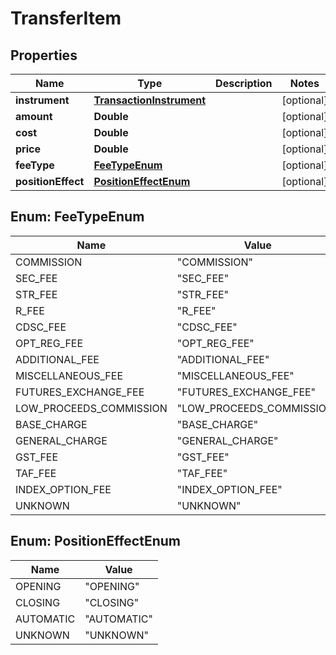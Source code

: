 # TransferItem

## Properties
Name | Type | Description | Notes
------------ | ------------- | ------------- | -------------
**instrument** | [**TransactionInstrument**](TransactionInstrument.md) |  |  [optional]
**amount** | **Double** |  |  [optional]
**cost** | **Double** |  |  [optional]
**price** | **Double** |  |  [optional]
**feeType** | [**FeeTypeEnum**](#FeeTypeEnum) |  |  [optional]
**positionEffect** | [**PositionEffectEnum**](#PositionEffectEnum) |  |  [optional]

<a name="FeeTypeEnum"></a>
## Enum: FeeTypeEnum
Name | Value
---- | -----
COMMISSION | &quot;COMMISSION&quot;
SEC_FEE | &quot;SEC_FEE&quot;
STR_FEE | &quot;STR_FEE&quot;
R_FEE | &quot;R_FEE&quot;
CDSC_FEE | &quot;CDSC_FEE&quot;
OPT_REG_FEE | &quot;OPT_REG_FEE&quot;
ADDITIONAL_FEE | &quot;ADDITIONAL_FEE&quot;
MISCELLANEOUS_FEE | &quot;MISCELLANEOUS_FEE&quot;
FUTURES_EXCHANGE_FEE | &quot;FUTURES_EXCHANGE_FEE&quot;
LOW_PROCEEDS_COMMISSION | &quot;LOW_PROCEEDS_COMMISSION&quot;
BASE_CHARGE | &quot;BASE_CHARGE&quot;
GENERAL_CHARGE | &quot;GENERAL_CHARGE&quot;
GST_FEE | &quot;GST_FEE&quot;
TAF_FEE | &quot;TAF_FEE&quot;
INDEX_OPTION_FEE | &quot;INDEX_OPTION_FEE&quot;
UNKNOWN | &quot;UNKNOWN&quot;

<a name="PositionEffectEnum"></a>
## Enum: PositionEffectEnum
Name | Value
---- | -----
OPENING | &quot;OPENING&quot;
CLOSING | &quot;CLOSING&quot;
AUTOMATIC | &quot;AUTOMATIC&quot;
UNKNOWN | &quot;UNKNOWN&quot;

